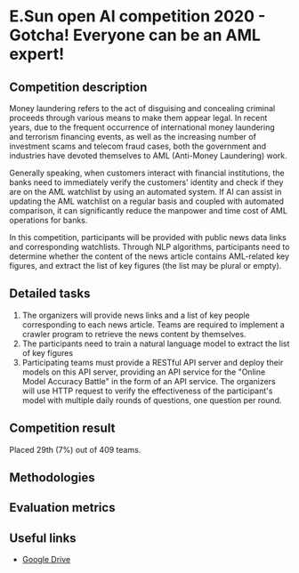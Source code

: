 # E.Sun open AI competition 2020 - Gotcha! Everyone can be an AML expert!

## Competition description

Money laundering refers to the act of disguising and concealing criminal proceeds through various means to make them appear legal. In recent years, due to the frequent occurrence of international money laundering and terrorism financing events, as well as the increasing number of investment scams and telecom fraud cases, both the government and industries have devoted themselves to AML (Anti-Money Laundering) work.

Generally speaking, when customers interact with financial institutions, the banks need to immediately verify the customers' identity and check if they are on the AML watchlist by using an automated system. If AI can assist in updating the AML watchlist on a regular basis and coupled with automated comparison, it can significantly reduce the manpower and time cost of AML operations for banks.

In this competition, participants will be provided with public news data links and corresponding watchlists. Through NLP algorithms, participants need to determine whether the content of the news article contains AML-related key figures, and extract the list of key figures (the list may be plural or empty). 

## Detailed tasks
1. The organizers will provide news links and a list of key people corresponding to each news article. Teams are required to implement a crawler program to retrieve the news content by themselves.
2. The participants need to train a natural language model to extract the list of key figures 
3. Participating teams must provide a RESTful API server and deploy their models on this API server, providing an API service for the "Online Model Accuracy Battle" in the form of an API service. The organizers will use HTTP request to verify the effectiveness of the participant's model with multiple daily rounds of questions, one question per round. 

## Competition result

Placed 29th (7%) out of 409 teams.

## Methodologies

## Evaluation metrics


## Useful links

- [Google Drive]()